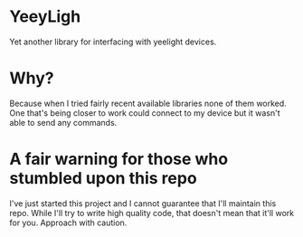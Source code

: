 # YeeyLigh
Yet another library for interfacing with yeelight devices.

# Why?
Because when I tried fairly recent available libraries none of them worked. One that's being closer to work could connect to my device but it wasn't able to send any commands.

# A fair warning for those who stumbled upon this repo
I've just started this project and I cannot guarantee that I'll maintain this repo.
While I'll try to write high quality code, that doesn't mean that it'll work for you.
Approach with caution.
